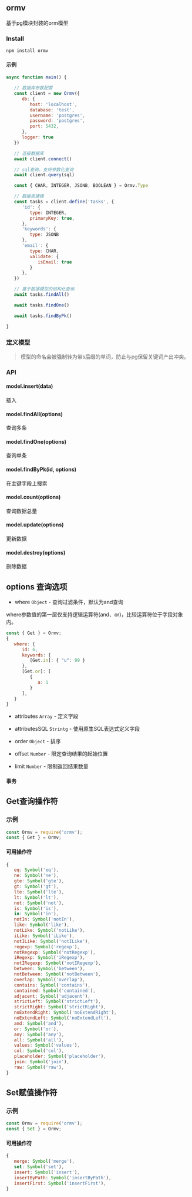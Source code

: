 ## ormv

基于pg模块封装的orm模型

### Install

```
npm install ormv
```

#### 示例

```js
async function main() {

   // 数据库参数配置
   const client = new Ormv({
      db: {
         host: 'localhost',
         database: 'test',
         username: 'postgres',
         password: 'postgres',
         port: 5432,
      },
      logger: true
   })

   // 连接数据库
   await client.connect()

   // sql查询，支持参数化查询
   await client.query(sql)

   const { CHAR, INTEGER, JSONB, BOOLEAN } = Ormv.Type

   // 数据表建模
   const tasks = client.define('tasks', {
      'id': {
         type: INTEGER,
         primaryKey: true,
      },
      'keywords': {
         type: JSONB
      },
      'email': {
         type: CHAR,
         validate: {
            isEmail: true
         }
      },
   })

   // 基于数据模型的结构化查询
   await tasks.findAll()

   await tasks.findOne()

   await tasks.findByPk()

}
```

### 定义模型

> 模型的命名会被强制转为带s后缀的单词，防止与pg保留关键词产出冲突。

### API

#### model.insert(data)

插入

#### model.findAll(options)

查询多条

#### model.findOne(options)

查询单条

#### model.findByPk(id, options)

在主键字段上搜索

#### model.count(options)

查询数据总量

#### model.update(options)

更新数据

#### model.destroy(options)

删除数据

## options 查询选项

* where `Object` - 查询过滤条件，默认为and查询

where参数值的第一层仅支持逻辑运算符(and、or)，比较运算符位于字段对象内。

```js
const { Get } = Ormv;
{
   where: {
      id: 6,
      keywords: {
         [Get.in]: { "u": 99 }
      },
      [Get.or]: [
         {
            a: 1
         }
      ],
   }
}
```

* attributes `Array` - 定义字段

* attributesSQL `Strintg` - 使用原生SQL表达式定义字段

* order `Object` - 排序

* offset `Number` - 限定查询结果的起始位置

* limit `Number` - 限制返回结果数量


#### 事务

<!-- * transaction `*` - 事务操作，待开发 -->


## Get查询操作符

### 示例

```js
const Ormv = require('ormv');
const { Get } = Ormv;
```

#### 可用操作符
```js
{
   eq: Symbol('eq'),
   ne: Symbol('ne'),
   gte: Symbol('gte'),
   gt: Symbol('gt'),
   lte: Symbol('lte'),
   lt: Symbol('lt'),
   not: Symbol('not'),
   is: Symbol('is'),
   in: Symbol('in'),
   notIn: Symbol('notIn'),
   like: Symbol('like'),
   notLike: Symbol('notLike'),
   iLike: Symbol('iLike'),
   notILike: Symbol('notILike'),
   regexp: Symbol('regexp'),
   notRegexp: Symbol('notRegexp'),
   iRegexp: Symbol('iRegexp'),
   notIRegexp: Symbol('notIRegexp'),
   between: Symbol('between'),
   notBetween: Symbol('notBetween'),
   overlap: Symbol('overlap'),
   contains: Symbol('contains'),
   contained: Symbol('contained'),
   adjacent: Symbol('adjacent'),
   strictLeft: Symbol('strictLeft'),
   strictRight: Symbol('strictRight'),
   noExtendRight: Symbol('noExtendRight'),
   noExtendLeft: Symbol('noExtendLeft'),
   and: Symbol('and'),
   or: Symbol('or'),
   any: Symbol('any'),
   all: Symbol('all'),
   values: Symbol('values'),
   col: Symbol('col'),
   placeholder: Symbol('placeholder'),
   join: Symbol('join'),
   raw: Symbol('raw'),
}
```


## Set赋值操作符

### 示例

```js
const Ormv = require('ormv');
const { Set } = Ormv;
```

#### 可用操作符
```js
{
   merge: Symbol('merge'),
   set: Symbol('set'),
   insert: Symbol('insert'),
   insertByPath: Symbol('insertByPath'),
   insertFirst: Symbol('insertFirst'),
}
```